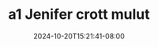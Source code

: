 --- 
title: "a1 Jenifer crott mulut"
description: "streaming bokep a1 Jenifer crott mulut   full vidio baru"
date: 2024-10-20T15:21:41-08:00
file_code: "mhoj24d4tmb2"
draft: false
cover: "cfutwtgfr90m8wld.jpg"
tags: ["Jenifer", "crott", "mulut", "bokep-indo", "bokep-viral", "bokep-ig"]
length: 596
fld_id: "1483066"
foldername: "Aalisha  Jenifer"
categories: ["Aalisha  Jenifer"]
views: 0
---